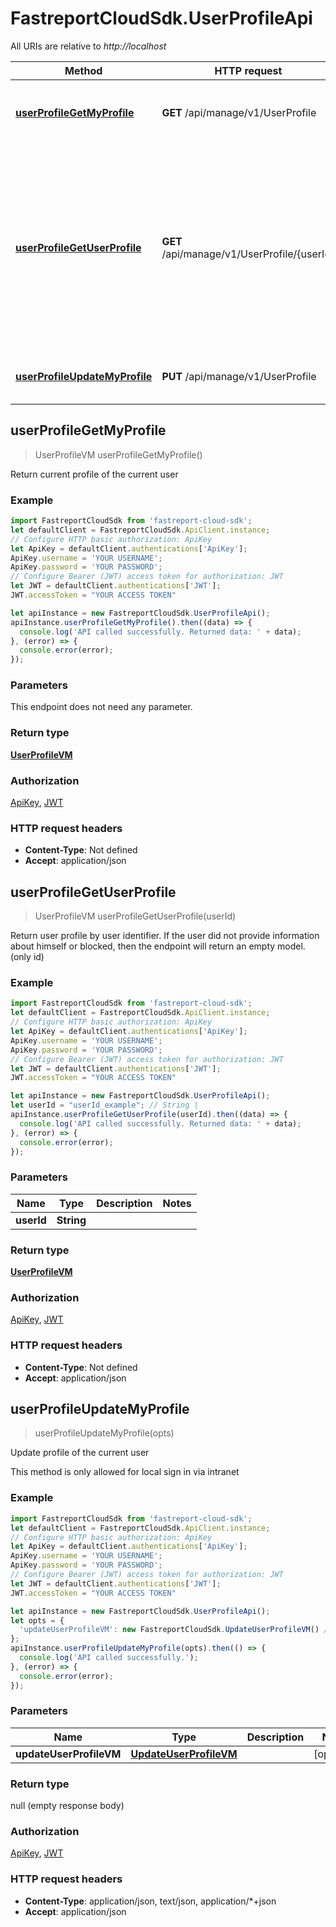 # FastreportCloudSdk.UserProfileApi

All URIs are relative to *http://localhost*

Method | HTTP request | Description
------------- | ------------- | -------------
[**userProfileGetMyProfile**](UserProfileApi.md#userProfileGetMyProfile) | **GET** /api/manage/v1/UserProfile | Return current profile of the current user
[**userProfileGetUserProfile**](UserProfileApi.md#userProfileGetUserProfile) | **GET** /api/manage/v1/UserProfile/{userId} | Return user profile by user identifier.  If the user did not provide information about himself or blocked, then the endpoint will return an empty model. (only id)
[**userProfileUpdateMyProfile**](UserProfileApi.md#userProfileUpdateMyProfile) | **PUT** /api/manage/v1/UserProfile | Update profile of the current user



## userProfileGetMyProfile

> UserProfileVM userProfileGetMyProfile()

Return current profile of the current user

### Example

```javascript
import FastreportCloudSdk from 'fastreport-cloud-sdk';
let defaultClient = FastreportCloudSdk.ApiClient.instance;
// Configure HTTP basic authorization: ApiKey
let ApiKey = defaultClient.authentications['ApiKey'];
ApiKey.username = 'YOUR USERNAME';
ApiKey.password = 'YOUR PASSWORD';
// Configure Bearer (JWT) access token for authorization: JWT
let JWT = defaultClient.authentications['JWT'];
JWT.accessToken = "YOUR ACCESS TOKEN"

let apiInstance = new FastreportCloudSdk.UserProfileApi();
apiInstance.userProfileGetMyProfile().then((data) => {
  console.log('API called successfully. Returned data: ' + data);
}, (error) => {
  console.error(error);
});

```

### Parameters

This endpoint does not need any parameter.

### Return type

[**UserProfileVM**](UserProfileVM.md)

### Authorization

[ApiKey](../README.md#ApiKey), [JWT](../README.md#JWT)

### HTTP request headers

- **Content-Type**: Not defined
- **Accept**: application/json


## userProfileGetUserProfile

> UserProfileVM userProfileGetUserProfile(userId)

Return user profile by user identifier.  If the user did not provide information about himself or blocked, then the endpoint will return an empty model. (only id)

### Example

```javascript
import FastreportCloudSdk from 'fastreport-cloud-sdk';
let defaultClient = FastreportCloudSdk.ApiClient.instance;
// Configure HTTP basic authorization: ApiKey
let ApiKey = defaultClient.authentications['ApiKey'];
ApiKey.username = 'YOUR USERNAME';
ApiKey.password = 'YOUR PASSWORD';
// Configure Bearer (JWT) access token for authorization: JWT
let JWT = defaultClient.authentications['JWT'];
JWT.accessToken = "YOUR ACCESS TOKEN"

let apiInstance = new FastreportCloudSdk.UserProfileApi();
let userId = "userId_example"; // String | 
apiInstance.userProfileGetUserProfile(userId).then((data) => {
  console.log('API called successfully. Returned data: ' + data);
}, (error) => {
  console.error(error);
});

```

### Parameters


Name | Type | Description  | Notes
------------- | ------------- | ------------- | -------------
 **userId** | **String**|  | 

### Return type

[**UserProfileVM**](UserProfileVM.md)

### Authorization

[ApiKey](../README.md#ApiKey), [JWT](../README.md#JWT)

### HTTP request headers

- **Content-Type**: Not defined
- **Accept**: application/json


## userProfileUpdateMyProfile

> userProfileUpdateMyProfile(opts)

Update profile of the current user

This method is only allowed for local sign in via intranet

### Example

```javascript
import FastreportCloudSdk from 'fastreport-cloud-sdk';
let defaultClient = FastreportCloudSdk.ApiClient.instance;
// Configure HTTP basic authorization: ApiKey
let ApiKey = defaultClient.authentications['ApiKey'];
ApiKey.username = 'YOUR USERNAME';
ApiKey.password = 'YOUR PASSWORD';
// Configure Bearer (JWT) access token for authorization: JWT
let JWT = defaultClient.authentications['JWT'];
JWT.accessToken = "YOUR ACCESS TOKEN"

let apiInstance = new FastreportCloudSdk.UserProfileApi();
let opts = {
  'updateUserProfileVM': new FastreportCloudSdk.UpdateUserProfileVM() // UpdateUserProfileVM | 
};
apiInstance.userProfileUpdateMyProfile(opts).then(() => {
  console.log('API called successfully.');
}, (error) => {
  console.error(error);
});

```

### Parameters


Name | Type | Description  | Notes
------------- | ------------- | ------------- | -------------
 **updateUserProfileVM** | [**UpdateUserProfileVM**](UpdateUserProfileVM.md)|  | [optional] 

### Return type

null (empty response body)

### Authorization

[ApiKey](../README.md#ApiKey), [JWT](../README.md#JWT)

### HTTP request headers

- **Content-Type**: application/json, text/json, application/*+json
- **Accept**: application/json

